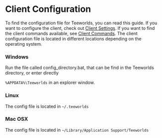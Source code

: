 # Client Configuration

To find the configuration file for Teeworlds, you can read this guide. If you want to configure the client, check out [Client Settings](../client_settings.md). If you want to find the client commands available, see [Client Commands](../client_commands.md). The client configuration file is located in different locations depending on the operating system.

### Windows

Run the file called config_directory.bat, that can be find in the Teeworlds directory, or enter directly

`%APPDATA%\Teeworlds`
in an explorer window.

### Linux

The config file is located in `~/.teeworlds`

### Mac OSX

The config file is located in `~/Library/Application Support/Teeworlds`


